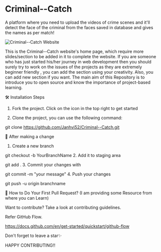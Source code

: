 # Criminal--Catch

A platform where you need to upload the videos of crime scenes and it'll detect the face of the criminal from the faces saved in database and gives the names as per match!

![Criminal--Catch Website](https://user-images.githubusercontent.com/97719669/206909951-460bbe00-de41-4783-a6be-980b5cd4a36b.png)

This is the Criminal--Catch website's home page, which require more slides/section to be added in it to complete the website. If you are someone who has just started his/her journey in web development then you should surely try to work on the issues of the projects as they are extremely beginner friendly , you can add the section using your creativity. Also, you can add new section if you want. The main aim of this Repository is to introduce you to open source and know the importance of project-based learning.

🛠️ Installation Steps
1. Fork the project. Click on the  icon in the top right to get started

2. Clone the project, you can use the following command:

git clone https://github.com/Janhvi52/Criminal--Catch.git

🥂 After making a change
1. Create a new branch

git checkout -b YourBranchName
2. Add it to staging area

git add .
3. Commit your changes with

git commit -m "your message"
4. Push your changes

git push -u origin branchname

🫴 How to Do Your First Pull Request?
(I am providing some Resource from where you can Learn)

Want to contribute?
Take a look at contributing guidelines.

Refer GitHub Flow.

https://docs.github.com/en/get-started/quickstart/github-flow

Don't forget to leave a star✨

HAPPY CONTRIBUTING!!
